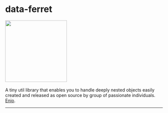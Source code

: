 # data-ferret

<p style="align: center">
  <img src="https://github.com/enio-ireland/enio/blob/develop/images/data-ferret.png?raw=true" width="197">
  <br />
  <br />
  A tiny util library that enables you to handle deeply nested objects easily created and released as open source by group of passionate individuals. <a href="https://github.com/enio-ireland">Enio</a>.
</p>

---
